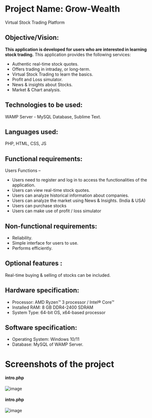 # Project Name:   Grow-Wealth
 Virtual Stock Trading Platform 


## Objective/Vision:
**This application is developed for users who are interested in learning stock trading.**
This application provides the following services:
*  Authentic real-time stock quotes.
*  Offers trading in intraday, or long-term.
*  Virtual Stock Trading to learn the basics.
*  Profit and Loss simulator.
*  News & insights about Stocks.
*  Market & Chart analysis.

## Technologies to be used: 
WAMP Server - MySQL Database, Sublime Text.

## Languages used:
PHP, HTML, CSS, JS

## Functional requirements:
Users Functions –
* Users need to register and log in to access the functionalities of the application.
* Users can view real-time stock quotes.
* Users can analyze historical information about companies.
* Users can analyze the market using News & Insights. (India & USA)
* Users can purchase stocks
* Users can make use of profit / loss simulator

## Non-functional requirements:
* Reliability.
* Simple interface for users to use.
* Performs efficiently.

## Optional features : 
Real-time buying & selling of stocks can be included.

## Hardware specification:
* Processor: AMD Ryzen™ 3 processor / Intel® Core™ 
* Installed RAM: 8 GB DDR4-2400 SDRAM 
* System Type: 64-bit OS, x64-based processor

## Software specification:
* Operating System: Windows 10/11
* Database: MySQL of WAMP Server.

# Screenshots of the project
#### intro.php
![image](https://user-images.githubusercontent.com/69259777/148937649-6510467b-2852-4cf8-a480-af16ef18b5ff.png)

#### intro.php
![image](https://user-images.githubusercontent.com/69259777/172810865-88c0ecf2-4970-40ff-8bdd-cb1ebfcaec32.png)


